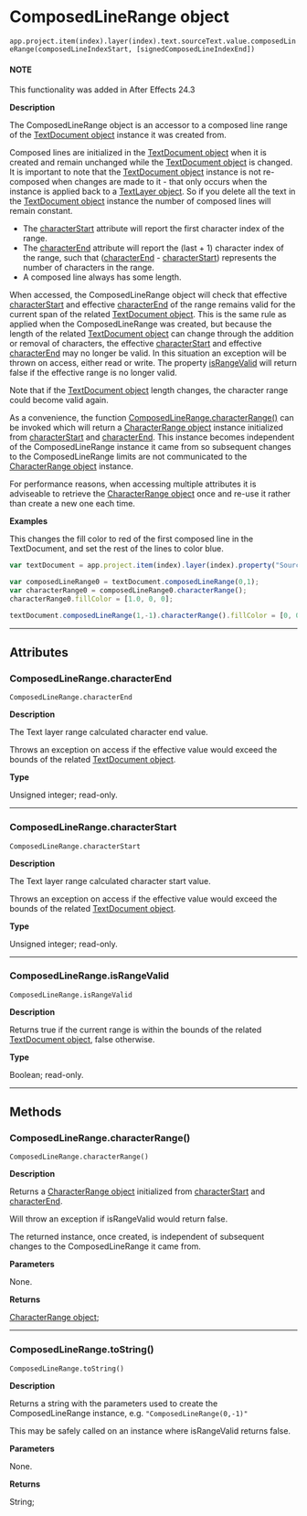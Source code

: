 # ComposedLineRange object

`app.project.item(index).layer(index).text.sourceText.value.composedLineRange(composedLineIndexStart, [signedComposedLineIndexEnd])`
<br/>

#### NOTE
This functionality was added in After Effects 24.3

**Description**

The ComposedLineRange object is an accessor to a composed line range of the [TextDocument object](textdocument.md#textdocument) instance it was created from.

Composed lines are initialized in the [TextDocument object](textdocument.md#textdocument) when it is created and remain unchanged while the [TextDocument object](textdocument.md#textdocument) is changed.
It is important to note that the [TextDocument object](textdocument.md#textdocument) instance is not re-composed when changes are made to it - that only occurs when the instance is applied back to a [TextLayer object](../layers/textlayer.md#textlayer).
So if you delete all the text in the [TextDocument object](textdocument.md#textdocument) instance the number of composed lines will remain constant.

- The [characterStart](#composedlinerange-characterstart) attribute will report the first character index of the range.
- The [characterEnd](#composedlinerange-characterend) attribute will report the (last + 1) character index of the range, such that ([characterEnd](#composedlinerange-characterend) - [characterStart](#composedlinerange-characterstart)) represents the number of characters in the range.
- A composed line always has some length.

When accessed, the ComposedLineRange object will check that effective [characterStart](#composedlinerange-characterstart) and effective [characterEnd](#composedlinerange-characterend) of the range remains valid for the current span of the related [TextDocument object](textdocument.md#textdocument). This is the same rule as applied when the ComposedLineRange was created, but because the length of the related [TextDocument object](textdocument.md#textdocument) can change through the addition or removal of characters, the effective [characterStart](#composedlinerange-characterstart) and effective [characterEnd](#composedlinerange-characterend) may no longer be valid. In this situation an exception will be thrown on access, either read or write. The property [isRangeValid](#composedlinerange-israngevalid) will return false if the effective range is no longer valid.

Note that if the [TextDocument object](textdocument.md#textdocument) length changes, the character range could become valid again.

As a convenience, the function [ComposedLineRange.characterRange()](#composedlinerange-characterrange) can be invoked which will return a [CharacterRange object](characterrange.md#characterrange) instance initialized from [characterStart](#composedlinerange-characterstart) and [characterEnd](#composedlinerange-characterend).
This instance becomes independent of the ComposedLineRange instance it came from so subsequent changes to the ComposedLineRange limits are not communicated to the [CharacterRange object](characterrange.md#characterrange) instance.

For performance reasons, when accessing multiple attributes it is adviseable to retrieve the [CharacterRange object](characterrange.md#characterrange) once and re-use it rather than create a new one each time.

**Examples**

This changes the fill color to red of the first composed line in the TextDocument, and set the rest of the lines to color blue.

```javascript
var textDocument = app.project.item(index).layer(index).property("Source Text").value;

var composedLineRange0 = textDocument.composedLineRange(0,1);
var characterRange0 = composedLineRange0.characterRange();
characterRange0.fillColor = [1.0, 0, 0];

textDocument.composedLineRange(1,-1).characterRange().fillColor = [0, 0, 1.0];
```

---

## Attributes

### ComposedLineRange.characterEnd

`ComposedLineRange.characterEnd`

**Description**

The Text layer range calculated character end value.

Throws an exception on access if the effective value would exceed the bounds of the related [TextDocument object](textdocument.md#textdocument).

**Type**

Unsigned integer; read-only.

---

### ComposedLineRange.characterStart

`ComposedLineRange.characterStart`

**Description**

The Text layer range calculated character start value.

Throws an exception on access if the effective value would exceed the bounds of the related [TextDocument object](textdocument.md#textdocument).

**Type**

Unsigned integer; read-only.

---

### ComposedLineRange.isRangeValid

`ComposedLineRange.isRangeValid`

**Description**

Returns true if the current range is within the bounds of the related [TextDocument object](textdocument.md#textdocument), false otherwise.

**Type**

Boolean; read-only.

---

## Methods

### ComposedLineRange.characterRange()

`ComposedLineRange.characterRange()`

**Description**

Returns a [CharacterRange object](characterrange.md#characterrange) initialized from [characterStart](#composedlinerange-characterstart) and [characterEnd](#composedlinerange-characterend).

Will throw an exception if isRangeValid would return false.

The returned instance, once created, is independent of subsequent changes to the ComposedLineRange it came from.

**Parameters**

None.

**Returns**

[CharacterRange object](characterrange.md#characterrange);

---

### ComposedLineRange.toString()

`ComposedLineRange.toString()`

**Description**

Returns a string with the parameters used to create the ComposedLineRange instance, e.g. `"ComposedLineRange(0,-1)"`

This may be safely called on an instance where isRangeValid returns false.

**Parameters**

None.

**Returns**

String;
